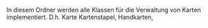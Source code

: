 In diesem Ordner werden alle Klassen für die Verwaltung von Karten implementiert. 
D.h. 
Karte
Kartenstapel, 
Handkarten, 
